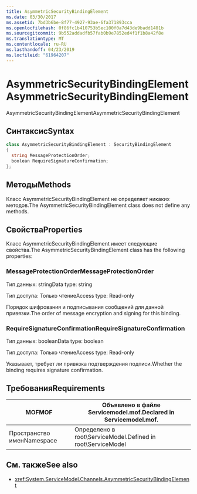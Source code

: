 ```yaml
---
title: AsymmetricSecurityBindingElement
ms.date: 03/30/2017
ms.assetid: 7bd3b6be-8f77-4927-93ae-6fa371893cca
ms.openlocfilehash: 0f86fc1b410753b5ec100f0a7d43de9badd1401b
ms.sourcegitcommit: 9b552addadfb57fab0b9e7852ed4f1f1b8a42f8e
ms.translationtype: MT
ms.contentlocale: ru-RU
ms.lasthandoff: 04/23/2019
ms.locfileid: "61964207"
---
```

# <a name="asymmetricsecuritybindingelement"></a><span data-ttu-id="5dc88-102">AsymmetricSecurityBindingElement</span><span class="sxs-lookup"><span data-stu-id="5dc88-102">AsymmetricSecurityBindingElement</span></span>
<span data-ttu-id="5dc88-103">AsymmetricSecurityBindingElement</span><span class="sxs-lookup"><span data-stu-id="5dc88-103">AsymmetricSecurityBindingElement</span></span>  
  
## <a name="syntax"></a><span data-ttu-id="5dc88-104">Синтаксис</span><span class="sxs-lookup"><span data-stu-id="5dc88-104">Syntax</span></span>  
  
```csharp
class AsymmetricSecurityBindingElement : SecurityBindingElement  
{  
  string MessageProtectionOrder;  
  boolean RequireSignatureConfirmation;  
};  
```  
  
## <a name="methods"></a><span data-ttu-id="5dc88-105">Методы</span><span class="sxs-lookup"><span data-stu-id="5dc88-105">Methods</span></span>  
 <span data-ttu-id="5dc88-106">Класс AsymmetricSecurityBindingElement не определяет никаких методов.</span><span class="sxs-lookup"><span data-stu-id="5dc88-106">The AsymmetricSecurityBindingElement class does not define any methods.</span></span>  
  
## <a name="properties"></a><span data-ttu-id="5dc88-107">Свойства</span><span class="sxs-lookup"><span data-stu-id="5dc88-107">Properties</span></span>  
 <span data-ttu-id="5dc88-108">Класс AsymmetricSecurityBindingElement имеет следующие свойства.</span><span class="sxs-lookup"><span data-stu-id="5dc88-108">The AsymmetricSecurityBindingElement class has the following properties:</span></span>  
  
### <a name="messageprotectionorder"></a><span data-ttu-id="5dc88-109">MessageProtectionOrder</span><span class="sxs-lookup"><span data-stu-id="5dc88-109">MessageProtectionOrder</span></span>  
 <span data-ttu-id="5dc88-110">Тип данных: string</span><span class="sxs-lookup"><span data-stu-id="5dc88-110">Data type: string</span></span>  
  
 <span data-ttu-id="5dc88-111">Тип доступа: Только чтение</span><span class="sxs-lookup"><span data-stu-id="5dc88-111">Access type: Read-only</span></span>  
  
 <span data-ttu-id="5dc88-112">Порядок шифрования и подписывания сообщений для данной привязки.</span><span class="sxs-lookup"><span data-stu-id="5dc88-112">The order of message encryption and signing for this binding.</span></span>  
  
### <a name="requiresignatureconfirmation"></a><span data-ttu-id="5dc88-113">RequireSignatureConfirmation</span><span class="sxs-lookup"><span data-stu-id="5dc88-113">RequireSignatureConfirmation</span></span>  
 <span data-ttu-id="5dc88-114">Тип данных: boolean</span><span class="sxs-lookup"><span data-stu-id="5dc88-114">Data type: boolean</span></span>  
  
 <span data-ttu-id="5dc88-115">Тип доступа: Только чтение</span><span class="sxs-lookup"><span data-stu-id="5dc88-115">Access type: Read-only</span></span>  
  
 <span data-ttu-id="5dc88-116">Указывает, требует ли привязка подтверждения подписи.</span><span class="sxs-lookup"><span data-stu-id="5dc88-116">Whether the binding requires signature confirmation.</span></span>  
  
## <a name="requirements"></a><span data-ttu-id="5dc88-117">Требования</span><span class="sxs-lookup"><span data-stu-id="5dc88-117">Requirements</span></span>  
  
|<span data-ttu-id="5dc88-118">MOF</span><span class="sxs-lookup"><span data-stu-id="5dc88-118">MOF</span></span>|<span data-ttu-id="5dc88-119">Объявлено в файле Servicemodel.mof.</span><span class="sxs-lookup"><span data-stu-id="5dc88-119">Declared in Servicemodel.mof.</span></span>|  
|---------|-----------------------------------|  
|<span data-ttu-id="5dc88-120">Пространство имен</span><span class="sxs-lookup"><span data-stu-id="5dc88-120">Namespace</span></span>|<span data-ttu-id="5dc88-121">Определено в root\ServiceModel.</span><span class="sxs-lookup"><span data-stu-id="5dc88-121">Defined in root\ServiceModel</span></span>|  
  
## <a name="see-also"></a><span data-ttu-id="5dc88-122">См. также</span><span class="sxs-lookup"><span data-stu-id="5dc88-122">See also</span></span>

- <xref:System.ServiceModel.Channels.AsymmetricSecurityBindingElement>
